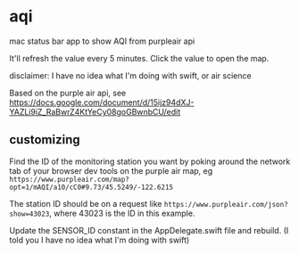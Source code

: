 # aqi

mac status bar app to show AQI from purpleair api

It'll refresh the value every 5 minutes. Click the value to open the map.

disclaimer: I have no idea what I'm doing with swift, or air science

Based on the purple air api, see https://docs.google.com/document/d/15ijz94dXJ-YAZLi9iZ_RaBwrZ4KtYeCy08goGBwnbCU/edit

## customizing

Find the ID of the monitoring station you want by poking around the network tab of your browser dev tools on the purple air map, eg `https://www.purpleair.com/map?opt=1/mAQI/a10/cC0#9.73/45.5249/-122.6215`

The station ID should be on a request like `https://www.purpleair.com/json?show=43023`, where 43023 is the ID in this example.

Update the SENSOR_ID constant in the AppDelegate.swift file and rebuild. (I told you I have no idea what I'm doing with swift)
